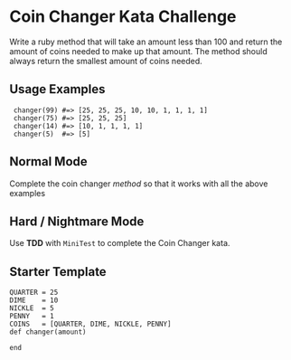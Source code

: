 # Coin Changer Kata Challenge
Write a ruby method that will take an amount less than 100 and return the amount of coins needed to make up that amount. The method should always return the smallest amount of coins needed.


## Usage Examples
```
 changer(99) #=> [25, 25, 25, 10, 10, 1, 1, 1, 1]
 changer(75) #=> [25, 25, 25] 
 changer(14) #=> [10, 1, 1, 1, 1]
 changer(5)  #=> [5]
```

## Normal Mode
Complete the coin changer _method_ so that it works with all the above examples


## Hard / Nightmare Mode
Use **TDD** with `MiniTest` to complete the Coin Changer kata.


## Starter Template
```
QUARTER = 25
DIME    = 10
NICKLE  = 5
PENNY   = 1
COINS   = [QUARTER, DIME, NICKLE, PENNY]
def changer(amount)

end
```